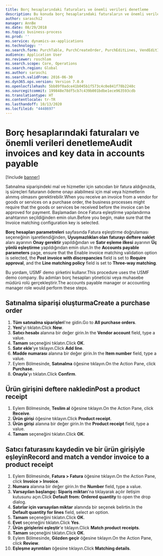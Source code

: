 ```yaml
---
title: Borç hesaplarındaki faturaları ve önemli verileri denetleme
description: Bu konuda borç hesaplarındaki faturaların ve önemli verilerin nasıl denetleneceği açıklanır.
author: saraschi2
manager: AnnBe
ms.date: 08/29/2018
ms.topic: business-process
ms.prod: ''
ms.service: dynamics-ax-applications
ms.technology: ''
ms.search.form: PurchTable, PurchCreateOrder, PurchEditLines, VendEditInvoice, VendEditInvoiceDefaultQuantityForLinesDropDialog,  VendJournalMatch_PackingSlip, VendInvoiceMatchingDetails
audience: Application User
ms.reviewer: roschlom
ms.search.scope: Core, Operations
ms.search.region: Global
ms.author: saraschi
ms.search.validFrom: 2016-06-30
ms.dyn365.ops.version: Version 7.0.0
ms.openlocfilehash: 5bb89f0adce41b045b1f573c4c0e841f78b2248c
ms.sourcegitcommit: 199848e78df5cb7c439b001bdbe1ece963593cdb
ms.translationtype: HT
ms.contentlocale: tr-TR
ms.lasthandoff: 10/13/2020
ms.locfileid: "4448697"
---
```

# <a name="audit-invoices-and-key-data-in-accounts-payable"></a><span data-ttu-id="82d2f-103">Borç hesaplarındaki faturaları ve önemli verileri denetleme</span><span class="sxs-lookup"><span data-stu-id="82d2f-103">Audit invoices and key data in accounts payable</span></span>

[!include [banner](../../includes/banner.md)]

<span data-ttu-id="82d2f-104">Satınalma siparişindeki mal ve hizmetler için satıcıdan bir fatura aldığınızda, iş süreçleri faturanın ödeme onayı alabilmesi için mal veya hizmetlerin alınmış olmasını gerektirebilir.</span><span class="sxs-lookup"><span data-stu-id="82d2f-104">When you receive an invoice from a vendor for goods or services on a purchase order, the business processes might require that the goods or services be received before the invoice can be approved for payment.</span></span> <span data-ttu-id="82d2f-105">Başlamadan önce Fatura eşleştirme yapılandırma anahtarının seçildiğinden emin olun.</span><span class="sxs-lookup"><span data-stu-id="82d2f-105">Before you begin, make sure that the Invoice matching configuration key is selected.</span></span> 

<span data-ttu-id="82d2f-106">**Borç hesapları parametreleri** sayfasında Fatura eşleştirme doğrulaması seçeneğinin işaretlendiğinden, **Uyuşmazlıkları olan faturayı deftere naklet** alanı ayarının **Onay gerektir** yapıldığından ve **Satır eşleme ilkesi** ayarının **Üç yönlü eşleştirme** yapıldığından emin olun.</span><span class="sxs-lookup"><span data-stu-id="82d2f-106">In the **Accounts payable parameters** page, ensure that the Enable invoice matching validation option is selected, the **Post invoice with discrepancies** field is set to **Require approval**, and the **Line matching policy** field is set to **Three-way matching**.</span></span>

<span data-ttu-id="82d2f-107">Bu yordam, USMF demo şirketini kullanır.</span><span class="sxs-lookup"><span data-stu-id="82d2f-107">This procedure uses the USMF demo company.</span></span> <span data-ttu-id="82d2f-108">Bu adımları borç hesapları yöneticisi veya muhasebe müdürü rolü gerçekleştirir.</span><span class="sxs-lookup"><span data-stu-id="82d2f-108">The accounts payable manager or accounting manager role would perform these steps.</span></span>


## <a name="create-a-purchase-order"></a><span data-ttu-id="82d2f-109">Satınalma siparişi oluşturma</span><span class="sxs-lookup"><span data-stu-id="82d2f-109">Create a purchase order</span></span>
1. <span data-ttu-id="82d2f-110">**Tüm satınalma siparişleri**'ne gidin.</span><span class="sxs-lookup"><span data-stu-id="82d2f-110">Go to **All purchase orders**.</span></span>
2. <span data-ttu-id="82d2f-111">**Yeni**'yi tıklatın.</span><span class="sxs-lookup"><span data-stu-id="82d2f-111">Click **New**.</span></span>
3. <span data-ttu-id="82d2f-112">**Satıcı hesabı** alanına bir değer girin.</span><span class="sxs-lookup"><span data-stu-id="82d2f-112">In the **Vendor account** field, type a value.</span></span>
4. <span data-ttu-id="82d2f-113">**Tamam** seçeneğini tıklatın.</span><span class="sxs-lookup"><span data-stu-id="82d2f-113">Click **OK**.</span></span>
5. <span data-ttu-id="82d2f-114">**Satır ekle**'ye tıklayın.</span><span class="sxs-lookup"><span data-stu-id="82d2f-114">Click **Add line**.</span></span>
6. <span data-ttu-id="82d2f-115">**Madde numarası** alanına bir değer girin.</span><span class="sxs-lookup"><span data-stu-id="82d2f-115">In the **Item number** field, type a value.</span></span>
7. <span data-ttu-id="82d2f-116">Eylem Bölmesinde, **Satınalma** öğesine tıklayın.</span><span class="sxs-lookup"><span data-stu-id="82d2f-116">On the Action Pane, click **Purchase**.</span></span>
8. <span data-ttu-id="82d2f-117">**Onayla**'yı tıklatın.</span><span class="sxs-lookup"><span data-stu-id="82d2f-117">Click **Confirm**.</span></span>

## <a name="post-a-product-receipt"></a><span data-ttu-id="82d2f-118">Ürün girişini deftere nakledin</span><span class="sxs-lookup"><span data-stu-id="82d2f-118">Post a product receipt</span></span>
1. <span data-ttu-id="82d2f-119">Eylem Bölmesinde, **Teslim al** öğesine tıklayın.</span><span class="sxs-lookup"><span data-stu-id="82d2f-119">On the Action Pane, click **Receive**.</span></span>
2. <span data-ttu-id="82d2f-120">**Ürün girişi** öğesine tıklayın.</span><span class="sxs-lookup"><span data-stu-id="82d2f-120">Click **Product receipt**.</span></span>
3. <span data-ttu-id="82d2f-121">**Ürün girişi** alanına bir değer girin.</span><span class="sxs-lookup"><span data-stu-id="82d2f-121">In the **Product receipt** field, type a value.</span></span>
4. <span data-ttu-id="82d2f-122">**Tamam** seçeneğini tıklatın.</span><span class="sxs-lookup"><span data-stu-id="82d2f-122">Click **OK**.</span></span>

## <a name="record-and-match-a-vendor-invoice-to-a-product-receipt"></a><span data-ttu-id="82d2f-123">Satıcı faturasını kaydedin ve bir ürün girişiyle eşleyin</span><span class="sxs-lookup"><span data-stu-id="82d2f-123">Record and match a vendor invoice to a product receipt</span></span>
1. <span data-ttu-id="82d2f-124">Eylem Bölmesinde, **Fatura > Fatura** öğesine tıklayın.</span><span class="sxs-lookup"><span data-stu-id="82d2f-124">On the Action Pane, click **Invoice > Invoice**.</span></span>
2. <span data-ttu-id="82d2f-125">**Numara** alanına bir değer girin.</span><span class="sxs-lookup"><span data-stu-id="82d2f-125">In the **Number** field, type a value.</span></span>
3. <span data-ttu-id="82d2f-126">**Varsayılan başlangıç: Sipariş miktarı**'na tıklayarak açılır iletişim kutusunu açın.</span><span class="sxs-lookup"><span data-stu-id="82d2f-126">Click **Default from: Ordered quantity** to open the drop dialog.</span></span>
4. <span data-ttu-id="82d2f-127">**Satırlar için varsayılan miktar** alanında bir seçenek belirtin.</span><span class="sxs-lookup"><span data-stu-id="82d2f-127">In the **Default quantity for lines** field, select an option.</span></span>
5. <span data-ttu-id="82d2f-128">**Tamam** seçeneğini tıklatın.</span><span class="sxs-lookup"><span data-stu-id="82d2f-128">Click **OK**.</span></span>
6. <span data-ttu-id="82d2f-129">**Evet** seçeneğini tıklatın.</span><span class="sxs-lookup"><span data-stu-id="82d2f-129">Click **Yes**.</span></span>
7. <span data-ttu-id="82d2f-130">**Ürün girişlerini eşleştir**'e tıklayın.</span><span class="sxs-lookup"><span data-stu-id="82d2f-130">Click **Match product receipts**.</span></span>
8. <span data-ttu-id="82d2f-131">**Tamam** seçeneğini tıklatın.</span><span class="sxs-lookup"><span data-stu-id="82d2f-131">Click **OK**.</span></span>
9. <span data-ttu-id="82d2f-132">Eylem Bölmesinde, **Gözden geçir** öğesine tıklayın.</span><span class="sxs-lookup"><span data-stu-id="82d2f-132">On the Action Pane, click **Review**.</span></span>
10. <span data-ttu-id="82d2f-133">**Eşleşme ayrıntıları** öğesine tıklayın.</span><span class="sxs-lookup"><span data-stu-id="82d2f-133">Click **Matching details**.</span></span>

